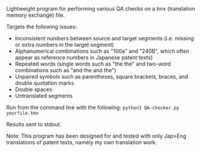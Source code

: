 Lightweight program for performing various QA checks on a tmx (translation memory exchange) file.

Targets the following issues:
  - Inconsistent numbers between source and target segments (i.e. missing or extra numbers in the target segment)
  - Alphanumerical combinations such as "100a" and "240B", which often appear as reference numbers in Japanese patent texts)
  - Repeated words (single words such as "the the" and two-word combinations such as "and the and the")
  - Unpaired symbols such as parentheses, square brackets, braces, and double quotation marks
  - Double spaces
  - Untranslated segments

Run from the command line with the following:
`python3 QA-checker.py yourfile.tmx`

Results sent to stdout.

Note:
This program has been designed for and tested with only Jap>Eng translations of patent texts, namely my own translation work.
